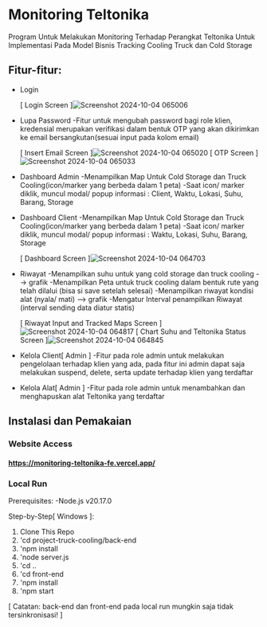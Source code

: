 # Monitoring Teltonika
Program Untuk Melakukan Monitoring Terhadap Perangkat Teltonika Untuk Implementasi Pada Model Bisnis Tracking Cooling Truck dan Cold Storage

## Fitur-fitur:
* Login
  
  [ Login Screen ]![Screenshot 2024-10-04 065006](https://github.com/user-attachments/assets/d1c938e5-ece9-435f-9ec1-95b44f065b36)
* Lupa Password
  -Fitur untuk mengubah password bagi role klien, kredensial merupakan verifikasi dalam bentuk OTP yang akan dikirimkan ke     email bersangkutan(sesuai input pada kolom email)
  
  [ Insert Email Screen ]![Screenshot 2024-10-04 065020](https://github.com/user-attachments/assets/981498c5-8c6c-4dab-92cf-21498be9f71d)
  [ OTP Screen ]![Screenshot 2024-10-04 065033](https://github.com/user-attachments/assets/5067d724-057b-4167-ac23-d7fd8b36413c)

* Dashboard Admin
  -Menampilkan Map Untuk Cold Storage dan Truck Cooling(icon/marker yang berbeda dalam 1 peta)
  -Saat icon/ marker diklik, muncul modal/ popup informasi : Client, Waktu, Lokasi, Suhu, Barang, Storage
* Dashboard Client
  -Menampilkan Map Untuk Cold Storage dan Truck Cooling(icon/marker yang berbeda dalam 1 peta)
  -Saat icon/ marker diklik, muncul modal/ popup informasi : Waktu, Lokasi, Suhu, Barang, Storage
  
  [ Dashboard Screen ]![Screenshot 2024-10-04 064703](https://github.com/user-attachments/assets/cef29d35-a04b-4fe3-bac4-1034dd14d13d)

* Riwayat
  -Menampilkan suhu untuk yang cold storage dan truck cooling --> grafik
  -Menampilkan Peta untuk truck cooling dalam bentuk rute yang telah dilalui (bisa si save setelah selesai)
  -Menampilkan riwayat kondisi alat (nyala/ mati) --> grafik
  -Mengatur Interval penampilkan Riwayat (interval sending data diatur statis)
  
  [ Riwayat Input and Tracked Maps Screen ]![Screenshot 2024-10-04 064817](https://github.com/user-attachments/assets/5ec2b5ea-8294-41d5-ad54-90beee6123a9)
  [ Chart Suhu and Teltonika Status Screen ]![Screenshot 2024-10-04 064845](https://github.com/user-attachments/assets/4a75a7e5-93bc-448d-86cb-fc761bdab7ee)

* Kelola Client[ Admin ]
  -Fitur pada role admin untuk melakukan pengelolaan terhadap klien yang ada, pada fitur ini admin dapat saja melakukan         suspend, delete, serta update terhadap klien yang terdaftar
  
* Kelola Alat[ Admin ]
  -Fitur pada role admin untuk menambahkan dan menghapuskan alat Teltonika yang terdaftar

## Instalasi dan Pemakaian

### Website Access
#### https://monitoring-teltonika-fe.vercel.app/

### Local Run

Prerequisites:
-Node.js v20.17.0

Step-by-Step[ Windows ]:
1. Clone This Repo
2. 'cd project-truck-cooling/back-end
3. 'npm install
4. 'node server.js
5. 'cd ..
6. 'cd front-end
7. 'npm install
8. 'npm start

[ Catatan: back-end dan front-end pada local run mungkin saja tidak tersinkronisasi! ]
